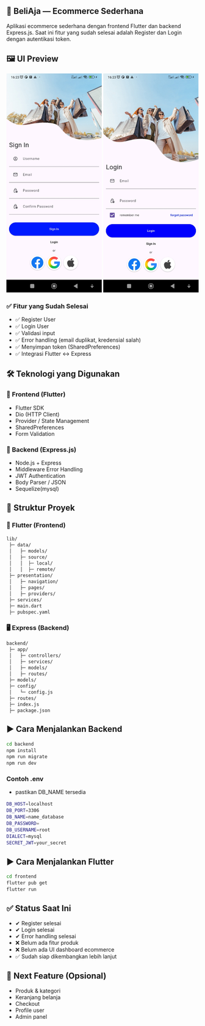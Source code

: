 
## 🛒 BeliAja — Ecommerce Sederhana

Aplikasi ecommerce sederhana dengan frontend Flutter dan backend Express.js.
Saat ini fitur yang sudah selesai adalah Register dan Login dengan autentikasi token.

## 🖼️ UI Preview

<p float="left">
  <img src="./screenshot/screenshot-3.jpg" alt="Login Screen" width="250px" />
  <img src="./screenshot/screenshot-2.jpg" alt="Register Screen" width="250px" />
</p>


### ✅ Fitur yang Sudah Selesai

- ✅ Register User
- ✅ Login User
- ✅ Validasi input
- ✅ Error handling (email duplikat, kredensial salah)
- ✅ Menyimpan token (SharedPreferences)
- ✅ Integrasi Flutter ↔ Express

## 🛠️ Teknologi yang Digunakan
### 📌 Frontend (Flutter)

- Flutter SDK
- Dio (HTTP Client)
- Provider / State Management
- SharedPreferences
- Form Validation

### 📌 Backend (Express.js)

- Node.js + Express
- Middleware Error Handling
- JWT Authentication
- Body Parser / JSON
- Sequelize(mysql)


## 📂 Struktur Proyek

### 📱 Flutter (Frontend)
``` 
lib/
 ├─ data/
 │   ├─ models/
 │   ├─ source/
 │   │  ├─ local/
 │   │  ├─ remote/
 ├─ presentation/
 │   ├─ navigation/
 │   ├─ pages/
 │   ├─ providers/
 ├─ services/
 ├─ main.dart
 ├─ pubspec.yaml
```

### 🖥️ Express (Backend)
```
backend/
 ├─ app/
 │   ├─ controllers/
 │   ├─ services/
 │   ├─ models/
 │   ├─ routes/
 ├─ models/
 ├─ config/
 │   └─ config.js
 ├─ routes/
 ├─ index.js
 ├─ package.json
```

## ▶️ Cara Menjalankan Backend
```bash
cd backend
npm install
npm run migrate 
npm run dev
```
### Contoh .env
- pastikan DB_NAME tersedia
```bash
DB_HOST=localhost
DB_PORT=3306
DB_NAME=name_database
DB_PASSWORD=
DB_USERNAME=root
DIALECT=mysql
SECRET_JWT=your_secret
```
## ▶️ Cara Menjalankan Flutter
```bash
cd frontend
flutter pub get
flutter run
```

## ✅ Status Saat Ini

- ✔ Register selesai
- ✔ Login selesai
- ✔ Error handling selesai
- ❌ Belum ada fitur produk
- ❌ Belum ada UI dashboard ecommerce
- ✅ Sudah siap dikembangkan lebih lanjut

## 🚀 Next Feature (Opsional)

- Produk & kategori
- Keranjang belanja
- Checkout
- Profile user
- Admin panel
